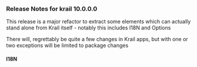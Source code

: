 ### Release Notes for krail 10.0.0.0

This release is a major refactor to extract some elements which can actually stand alone from Krail itself - notably this includes I18N and Options

There will, regrettably be quite a few changes in Krail apps, but with one or two exceptions will be limited to package changes

#### I18N


